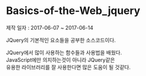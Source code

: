 # Basics-of-the-Web_jquery
제작 일자 : 2017-06-07 ~ 2017-06-14

JQuery의 기본적인 요소들을 공부한 소스코드이다.

JQuery에서 많이 사용하는 함수들과 사용법을 배웠다.<br>
JavaScript에만 의지하는것이 아니라 JQuery같은<br>
유용한 라이브러리를 잘 사용한다면 많은 도움이 될 것같다.
